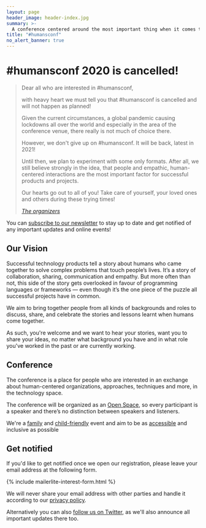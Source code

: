 ```yaml
---
layout: page
header_image: header-index.jpg
summary: >-
  A conference centered around the most important thing when it comes to impactful technology products: People & their interactions!
title: "#humansconf"
no_alert_banner: true
---
```


# #humansconf 2020 is cancelled!

> Dear all who are interested in #humansconf,
> 
> with heavy heart we must tell you that #humansconf is cancelled and will not happen as planned!
> 
> Given the current circumstances, a global pandemic causing lockdowns all over the world and especially in the area of the conference venue, there really is not much of choice there.
> 
> However, we don't give up on #humansconf. It will be back, latest in 2021!
> 
> Until then, we plan to experiment with some only formats. After all, we still believe strongly in the idea, that people and empathic, human-centered interactions are the most important factor for successful products and projects.
> 
> Our hearts go out to all of you! Take care of yourself, your loved ones and others during these trying times!
>
> <i>[The organizers](/organizers)</i>

You can [subscribe to our newsletter](#get-notified) to stay up to date and get notified of any important updates and online events!

## Our Vision

Successful technology products tell a story about humans who came together to solve complex problems that touch people’s lives. It’s a story of collaboration, sharing, communication and empathy. But more often than not, this side of the story gets overlooked in favour of programming languages or frameworks — even though it’s the one piece of the puzzle all successful projects have in common.

We aim to bring together people from all kinds of backgrounds and roles to discuss, share, and celebrate the stories and lessons learnt when humans come together.

As such, you're welcome and we want to hear your stories, want you to share your ideas, no matter what background you have and in what role you've worked in the past or are currently working.

## Conference

The conference is a place for people who are interested in an exchange about human-centered organizations, approaches, techniques and more, in the technology space.

The conference will be organized as an [Open Space](/format), so every participant is a speaker and there’s no distinction between speakers and listeners.

We're a [family][family] and [child-friendly][childcare] event and aim to be as [accessible][accessibility] and inclusive as possible

## Get notified

If you'd like to get notified once we open our registration, please leave your email address at the following form.

{% include mailerlite-interest-form.html %}

We will never share your email address with other parties and handle it according to our [privacy policy](/imprint).

Alternatively you can also [follow us on Twitter](https://twitter.com/humansconf), as we'll also announce all important updates there too.

[schedule]: /format#schedule
[family]: /accessibility#family-friendly
[childcare]: /accessibility#child-care
[accessibility]: /accessibility
